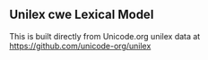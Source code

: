 Unilex cwe Lexical Model
----------------------

This is built directly from Unicode.org unilex data at
https://github.com/unicode-org/unilex
